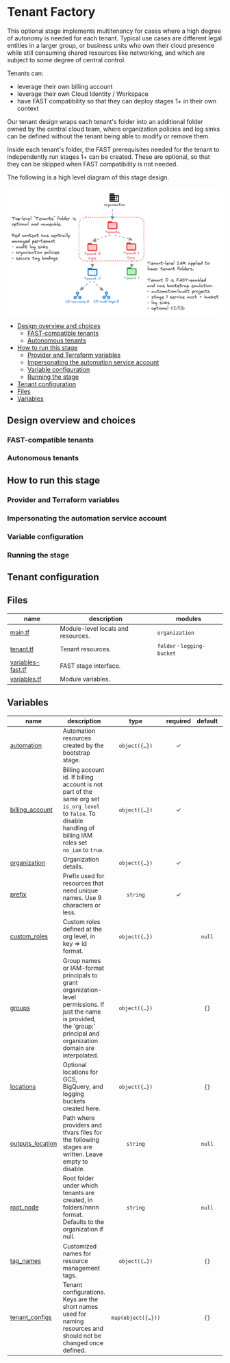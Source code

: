 # Tenant Factory

This optional stage implements multitenancy for cases where a high degree of autonomy is needed for each tenant. Typical use cases are different legal entities in a larger group, or business units who own their cloud presence while still consuming shared resources like networking, and which are subject to some degree of central control.

Tenants can:

- leverage their own billing account
- leverage their own Cloud Identity / Workspace
- have FAST compatibility so that they can deploy stages 1+ in their own context

Our tenant design wraps each tenant's folder into an additional folder owned by the central cloud team, where organization policies and log sinks can be defined without the tenant being able to modify or remove them.

Inside each tenant's folder, the FAST prerequisites needed for the tenant to independently run stages 1+ can be created. These are optional, so that they can be skipped when FAST compatibility is not needed.

The following is a high level diagram of this stage design.

![Stage diagram](diagram.png)

<!-- BEGIN TOC -->
- [Design overview and choices](#design-overview-and-choices)
  - [FAST-compatible tenants](#fast-compatible-tenants)
  - [Autonomous tenants](#autonomous-tenants)
- [How to run this stage](#how-to-run-this-stage)
  - [Provider and Terraform variables](#provider-and-terraform-variables)
  - [Impersonating the automation service account](#impersonating-the-automation-service-account)
  - [Variable configuration](#variable-configuration)
  - [Running the stage](#running-the-stage)
- [Tenant configuration](#tenant-configuration)
- [Files](#files)
- [Variables](#variables)
<!-- END TOC -->

## Design overview and choices

### FAST-compatible tenants

### Autonomous tenants

## How to run this stage

### Provider and Terraform variables

### Impersonating the automation service account

### Variable configuration

### Running the stage

## Tenant configuration

<!-- TFDOC OPTS files:1 show_extra:1 -->
<!-- BEGIN TFDOC -->
## Files

| name | description | modules |
|---|---|---|
| [main.tf](./main.tf) | Module-level locals and resources. | <code>organization</code> |
| [tenant.tf](./tenant.tf) | Tenant resources. | <code>folder</code> · <code>logging-bucket</code> |
| [variables-fast.tf](./variables-fast.tf) | FAST stage interface. |  |
| [variables.tf](./variables.tf) | Module variables. |  |

## Variables

| name | description | type | required | default | producer |
|---|---|:---:|:---:|:---:|:---:|
| [automation](variables-fast.tf#L19) | Automation resources created by the bootstrap stage. | <code title="object&#40;&#123;&#10;  outputs_bucket          &#61; string&#10;  project_id              &#61; string&#10;  project_number          &#61; string&#10;  federated_identity_pool &#61; string&#10;  federated_identity_providers &#61; map&#40;object&#40;&#123;&#10;    audiences        &#61; list&#40;string&#41;&#10;    issuer           &#61; string&#10;    issuer_uri       &#61; string&#10;    name             &#61; string&#10;    principal_branch &#61; string&#10;    principal_repo   &#61; string&#10;  &#125;&#41;&#41;&#10;  service_accounts &#61; object&#40;&#123;&#10;    resman-r &#61; string&#10;  &#125;&#41;&#10;&#125;&#41;">object&#40;&#123;&#8230;&#125;&#41;</code> | ✓ |  | <code>0-bootstrap</code> |
| [billing_account](variables-fast.tf#L41) | Billing account id. If billing account is not part of the same org set `is_org_level` to `false`. To disable handling of billing IAM roles set `no_iam` to `true`. | <code title="object&#40;&#123;&#10;  id           &#61; string&#10;  is_org_level &#61; optional&#40;bool, true&#41;&#10;  no_iam       &#61; optional&#40;bool, false&#41;&#10;&#125;&#41;">object&#40;&#123;&#8230;&#125;&#41;</code> | ✓ |  | <code>0-bootstrap</code> |
| [organization](variables-fast.tf#L92) | Organization details. | <code title="object&#40;&#123;&#10;  domain      &#61; string&#10;  id          &#61; number&#10;  customer_id &#61; string&#10;&#125;&#41;">object&#40;&#123;&#8230;&#125;&#41;</code> | ✓ |  | <code>0-bootstrap</code> |
| [prefix](variables-fast.tf#L102) | Prefix used for resources that need unique names. Use 9 characters or less. | <code>string</code> | ✓ |  | <code>0-bootstrap</code> |
| [custom_roles](variables-fast.tf#L52) | Custom roles defined at the org level, in key => id format. | <code title="object&#40;&#123;&#10;  gcve_network_admin            &#61; string&#10;  organization_admin_viewer     &#61; string&#10;  service_project_network_admin &#61; string&#10;  storage_viewer                &#61; string&#10;&#125;&#41;">object&#40;&#123;&#8230;&#125;&#41;</code> |  | <code>null</code> | <code>0-bootstrap</code> |
| [groups](variables-fast.tf#L64) | Group names or IAM-format principals to grant organization-level permissions. If just the name is provided, the 'group:' principal and organization domain are interpolated. | <code title="object&#40;&#123;&#10;  gcp-billing-admins      &#61; optional&#40;string, &#34;gcp-billing-admins&#34;&#41;&#10;  gcp-devops              &#61; optional&#40;string, &#34;gcp-devops&#34;&#41;&#10;  gcp-network-admins      &#61; optional&#40;string, &#34;gcp-vpc-network-admins&#34;&#41;&#10;  gcp-organization-admins &#61; optional&#40;string, &#34;gcp-organization-admins&#34;&#41;&#10;  gcp-security-admins     &#61; optional&#40;string, &#34;gcp-security-admins&#34;&#41;&#10;&#125;&#41;">object&#40;&#123;&#8230;&#125;&#41;</code> |  | <code>&#123;&#125;</code> | <code>0-bootstrap</code> |
| [locations](variables-fast.tf#L79) | Optional locations for GCS, BigQuery, and logging buckets created here. | <code title="object&#40;&#123;&#10;  bq      &#61; optional&#40;string, &#34;EU&#34;&#41;&#10;  gcs     &#61; optional&#40;string, &#34;EU&#34;&#41;&#10;  logging &#61; optional&#40;string, &#34;global&#34;&#41;&#10;  pubsub  &#61; optional&#40;list&#40;string&#41;, &#91;&#93;&#41;&#10;&#125;&#41;">object&#40;&#123;&#8230;&#125;&#41;</code> |  | <code>&#123;&#125;</code> | <code>0-bootstrap</code> |
| [outputs_location](variables.tf#L17) | Path where providers and tfvars files for the following stages are written. Leave empty to disable. | <code>string</code> |  | <code>null</code> |  |
| [root_node](variables.tf#L23) | Root folder under which tenants are created, in folders/nnnn format. Defaults to the organization if null. | <code>string</code> |  | <code>null</code> |  |
| [tag_names](variables.tf#L36) | Customized names for resource management tags. | <code title="object&#40;&#123;&#10;  tenant &#61; optional&#40;string, &#34;tenant&#34;&#41;&#10;&#125;&#41;">object&#40;&#123;&#8230;&#125;&#41;</code> |  | <code>&#123;&#125;</code> |  |
| [tenant_configs](variables.tf#L49) | Tenant configurations. Keys are the short names used for naming resources and should not be changed once defined. | <code title="map&#40;object&#40;&#123;&#10;  admin_principal  &#61; string&#10;  descriptive_name &#61; string&#10;  billing_account  &#61; optional&#40;string&#41;&#10;  prefix           &#61; optional&#40;string&#41;&#10;  cloud_identity &#61; optional&#40;object&#40;&#123;&#10;    customer_id &#61; string&#10;    domain      &#61; string&#10;    id          &#61; string&#10;  &#125;&#41;&#41;&#10;  fast_config &#61; optional&#40;object&#40;&#123;&#10;    cicd_repository &#61; optional&#40;object&#40;&#123;&#10;      name              &#61; string&#10;      type              &#61; string&#10;      branch            &#61; optional&#40;string&#41;&#10;      identity_provider &#61; optional&#40;string&#41;&#10;    &#125;&#41;&#41;&#10;    groups &#61; optional&#40;object&#40;&#123;&#10;      gcp-billing-admins      &#61; optional&#40;string, &#34;gcp-billing-admins&#34;&#41;&#10;      gcp-devops              &#61; optional&#40;string, &#34;gcp-devops&#34;&#41;&#10;      gcp-network-admins      &#61; optional&#40;string, &#34;gcp-vpc-network-admins&#34;&#41;&#10;      gcp-organization-admins &#61; optional&#40;string, &#34;gcp-organization-admins&#34;&#41;&#10;      gcp-security-admins     &#61; optional&#40;string, &#34;gcp-security-admins&#34;&#41;&#10;      gcp-support             &#61; optional&#40;string, &#34;gcp-devops&#34;&#41;&#10;    &#125;&#41;&#41;&#10;    locations &#61; optional&#40;object&#40;&#123;&#10;      bq      &#61; optional&#40;string, &#34;EU&#34;&#41;&#10;      gcs     &#61; optional&#40;string, &#34;EU&#34;&#41;&#10;      logging &#61; optional&#40;string, &#34;global&#34;&#41;&#10;      pubsub  &#61; optional&#40;list&#40;string&#41;, &#91;&#93;&#41;&#10;    &#125;&#41;&#41;&#10;    vpc_sc_policy_create &#61; optional&#40;bool, false&#41;&#10;  &#125;&#41;&#41;&#10;&#125;&#41;&#41;">map&#40;object&#40;&#123;&#8230;&#125;&#41;&#41;</code> |  | <code>&#123;&#125;</code> |  |
<!-- END TFDOC -->
